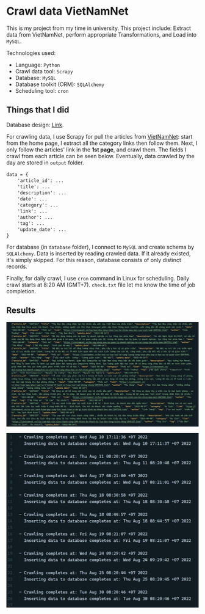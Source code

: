 # Crawl data VietNamNet

This is my project from my time in university. This project include: Extract data from VietNamNet, perform appropriate Transformations, and Load into `MySQL`.

Technologies used:
- Language: `Python`
- Crawl data tool: `Scrapy`
- Database: `MySQL`
- Database toolkit (ORM): `SQLAlchemy`
- Scheduling tool: `cron`


## Things that I did
Database design: [Link](https://dbdiagram.io/d/VietNamNet_DB-65e0a537cd45b569fb39acaa).

For crawling data, I use Scrapy for pull the articles from [VietNamNet](https://vietnamnet.vn/): start from the home page, I extract all the category links then follow them. Next, I only follow the articles' link in the **1st page**, and crawl them. The fields I crawl from each article can be seen below. Eventually, data crawled by the day are stored in `output` folder.
```
data = {
    'article_id': ...
    'title': ...
    'description': ...
    'date': ...
    'category': ...
    'link': ...
    'author': ...
    'tag': ...
    'update_date': ...
}
```

For database (in `database` folder), I connect to `MySQL` and create schema by `SQLAlchemy`. Data is inserted by reading crawled data. If it already existed, it's simply skipped. For this reason, database consists of only distinct records.

Finally, for daily crawl, I use `cron` command in Linux for scheduling. Daily crawl starts at 8:20 AM (GMT+7). `check.txt` file let me know the time of job completion.


## Results
![picture 1](images/1.png)

![picture 2](images/2.png)